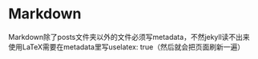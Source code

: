 ---
---

# Markdown

Markdown除了posts文件夹以外的文件必须写metadata，不然jekyll读不出来\
使用LaTeX需要在metadata里写uselatex: true（然后就会把页面刷新一遍）
